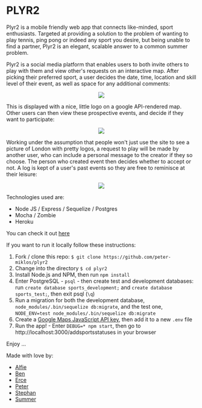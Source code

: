 # PLYR2

Plyr2 is a mobile friendly web app that connects like-minded, sport enthusiasts.
Targeted at providing a solution to the problem of wanting to play tennis, ping
pong or indeed any sport you desire, but being unable to find a partner,
Plyr2 is an elegant, scalable answer to a common summer problem.

Plyr2 is a social media platform that enables users to both invite others to play with them and view other's requests on an interactive map. After picking their preferred sport, a user decides the date, time, location and skill level of their event, as well as space for any additional comments:

<p align="center"><img src="https://cloud.githubusercontent.com/assets/16115618/20270316/84e2821e-aa7e-11e6-8901-ec8893da469a.png"></p>

This is displayed with a nice, little logo on a google API-rendered map. Other users can then view these prospective events, and decide if they want to participate:

<p align="center"><img src="https://cloud.githubusercontent.com/assets/16115618/20270314/82b789ee-aa7e-11e6-9e2e-3af87ef6d786.png"></p>

Working under the assumption that people won't just use the site to see a picture of London with pretty logos, a request to play will be made by another user, who can include a personal message to the creator if they so choose. The person who created event then decides whether to accept or not. A log is kept of a user's past events so they are free to reminisce at their leisure:

<p align="center"><img src="https://cloud.githubusercontent.com/assets/16115618/20270309/808c0f14-aa7e-11e6-8669-72b3aeaccb09.png"></p>

Technologies used are:

* Node JS / Express / Sequelize / Postgres
* Mocha / Zombie
* Heroku

You can check it out [here](https://plyr2.herokuapp.com)

If you want to run it locally follow these instructions:

1. Fork / clone this repo: `$ git clone https://github.com/peter-miklos/plyr2`
2. Change into the directory `$ cd plyr2`
3. Install Node.js and NPM, then run `npm install`
4. Enter PostgreSQL - `psql` - then create test and development databases: run `create database sports_development;` and `create database sports_test;`, then exit psql (`\q`)
5. Run a migration for both the development database, `node_modules/.bin/sequelize db:migrate`, and the test one, `NODE_ENV=test node_modules/.bin/sequelize db:migrate`
6. Create a [Google Maps JavaScript API key](https://developers.google.com/maps/documentation/javascript/get-api-key), then add it to a new `.env` file
7. Run the app! - Enter `DEBUG=* npm start`, then go to http://localhost:3000/addsportsstatuses in your browser

Enjoy ...

Made with love by:

* [Alfie](https://github.com/alfie-ab)
* [Ben](https://github.com/BenRoss92)
* [Erce](https://github.com/ercekal)
* [Peter](https://github.com/peter-miklos)
* [Stephan](https://github.com/nephast)
* [Summer](https://github.com/supasuma)
